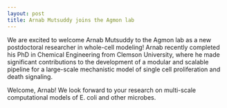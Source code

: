 ```yaml
---
layout: post
title: Arnab Mutsuddy joins the Agmon lab
---
```


We are excited to welcome Arnab Mutsuddy to the Agmon lab as a new postdoctoral researcher in whole-cell modeling! Arnab recently completed his PhD in Chemical Engineering from Clemson University, where he made significant contributions to the development of a modular and scalable pipeline for a large-scale mechanistic model of single cell proliferation and death signaling.

Welcome, Arnab! We look forward to your research on multi-scale computational models of E. coli and other microbes.